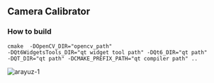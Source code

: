 ## Camera Calibrator

### How to build

```
cmake  -DOpenCV_DIR="opencv_path" 
-DQt6WidgetsTools_DIR="qt widget tool path" -DQt6_DIR="qt path" 
-DQT_DIR="qt path" -DCMAKE_PREFIX_PATH="qt compiler path" ..
```


![arayuz-1](https://user-images.githubusercontent.com/24651212/50057859-44e86280-0181-11e9-9390-e7175a4888f2.png)
